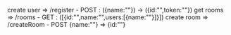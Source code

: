 create user => /register - POST : ({name:""}) -> ({id:"",token:""})
get rooms => /rooms - GET : (\[{id:"",name:"",users:\[{name:""}\]}\])
create room => /createRoom - POST {name:""} => {id:""}
